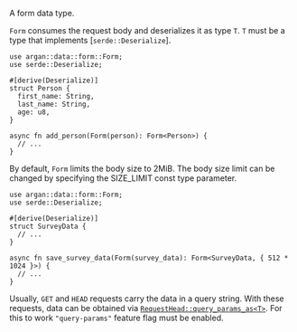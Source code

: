 A form data type.

 `Form` consumes the request body and deserializes it as type `T`. `T` must be a type
 that implements [`serde::Deserialize`].

 ```
 use argan::data::form::Form;
 use serde::Deserialize;

 #[derive(Deserialize)]
 struct Person {
   first_name: String,
   last_name: String,
   age: u8,
 }

 async fn add_person(Form(person): Form<Person>) {
   // ...
 }
 ```

 By default, `Form` limits the body size to 2MiB. The body size limit can be changed by
 specifying the SIZE_LIMIT const type parameter.

 ```
 use argan::data::form::Form;
 use serde::Deserialize;

 #[derive(Deserialize)]
 struct SurveyData {
   // ...
 }

 async fn save_survey_data(Form(survey_data): Form<SurveyData, { 512 * 1024 }>) {
   // ...
 }
 ```

 Usually, `GET` and `HEAD` requests carry the data in a query string. With these
 requests, data can be obtained via [`RequestHead::query_params_as<T>`]. For this
 to work `"query-params"` feature flag must be enabled.

[`RequestHead::query_params_as<T>`]: crate::request::RequestHead
